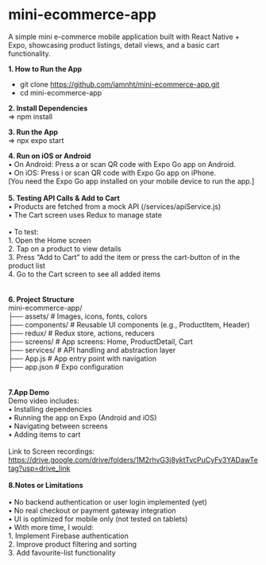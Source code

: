 # mini-ecommerce-app
A simple mini e-commerce mobile application built with React Native + Expo, showcasing product listings, detail views, and a basic cart functionality.

**1. How to Run the App**<br />
- git clone https://github.com/iamnht/mini-ecommerce-app.git<br />
- cd mini-ecommerce-app<br />

**2. Install Dependencies**<br />
=> npm install 

**3. Run the App**<br />
=> npx expo start

**4. Run on iOS or Android** <br />
	•	On Android: Press a or scan QR code with Expo Go app on Android.<br />
	•	On iOS: Press i or scan QR code with Expo Go app on iPhone.<br />
[You need the Expo Go app installed on your mobile device to run the app.]
<br /><br />
**5. Testing API Calls & Add to Cart**<br />
	•	Products are fetched from a mock API (/services/apiService.js)<br />
	•	The Cart screen uses Redux to manage state<br /><br />
	•	To test:<br />
	1.	Open the Home screen<br />
	2.	Tap on a product to view details<br />
	3.	Press “Add to Cart” to add the item or press the cart-button of in the product list<br />
	4.	Go to the Cart screen to see all added items<br />
<br /><br />
**6. Project Structure**<br />
mini-ecommerce-app/<br />
├── assets/                # Images, icons, fonts, colors<br />
├── components/            # Reusable UI components (e.g., ProductItem, Header)<br />
├── redux/                 # Redux store, actions, reducers<br />
├── screens/               # App screens: Home, ProductDetail, Cart<br />
├── services/              # API handling and abstraction layer<br />
├── App.js                 # App entry point with navigation<br />
├── app.json               # Expo configuration<br />
<br /><br />
**7.App Demo**<br />
Demo video includes:<br />
	•	Installing dependencies<br />
	•	Running the app on Expo (Android and iOS)<br />
	•	Navigating between screens<br />
	•	Adding items to cart<br />
 <br />
Link to Screen recordings: https://drive.google.com/drive/folders/1M2rhvG3j8yktTvcPuCyFv3YADawTetag?usp=drive_link
<br /><br />
**8.Notes or Limitations**<br /><br />
	•	No backend authentication or user login implemented (yet)<br />
	•	No real checkout or payment gateway integration<br />
	•	UI is optimized for mobile only (not tested on tablets)<br />
	•	With more time, I would:<br />
	1. Implement Firebase authentication<br />
	2. Improve product filtering and sorting<br />
	3. Add favourite-list functionality<br />
